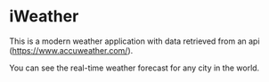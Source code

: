 # iWeather

This is a modern weather application with data retrieved from an api (https://www.accuweather.com/).

You can see the real-time weather forecast for any city in the world.

